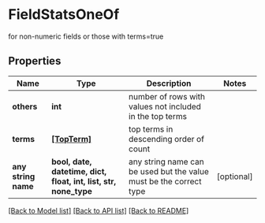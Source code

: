 # FieldStatsOneOf

for non-numeric fields or those with terms=true

## Properties
Name | Type | Description | Notes
------------ | ------------- | ------------- | -------------
**others** | **int** | number of rows with values not included in the top terms | 
**terms** | [**[TopTerm]**](TopTerm.md) | top terms in descending order of count | 
**any string name** | **bool, date, datetime, dict, float, int, list, str, none_type** | any string name can be used but the value must be the correct type | [optional]

[[Back to Model list]](../README.md#documentation-for-models) [[Back to API list]](../README.md#documentation-for-api-endpoints) [[Back to README]](../README.md)


